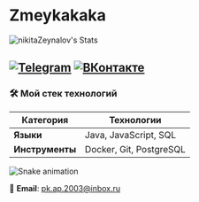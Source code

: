 # Zmeykakaka
![nikitaZeynalov's Stats](https://github-readme-stats.vercel.app/api?username=nikitaZeynalov&theme=synthwave&show_icons=true&hide_border=false&count_private=false)

[![Telegram](https://img.shields.io/badge/-Telegram-0088cc?style=flat&logo=telegram)](https://t.me/nikitanenikitane)
[![ВКонтакте](https://img.shields.io/badge/-ВКонтакте-0077FF?style=flat-square&logo=vk&logoColor=white)](https://vk.com/zmeykaaae)
---


### 🛠 **Мой стек технологий**  
| Категория       | Технологии                                                                 |
|-----------------|---------------------------------------------------------------------------|
| **Языки**      | Java, JavaScript, SQL                                                  |
| **Инструменты** | Docker, Git, PostgreSQL                                                  |

![Snake animation](https://raw.githubusercontent.com/nikitaZeynalov/Zmeykakaka/main/assets/github-contribution-grid-snake.gif)

📧 **Email**: pk.ap.2003@inbox.ru 
